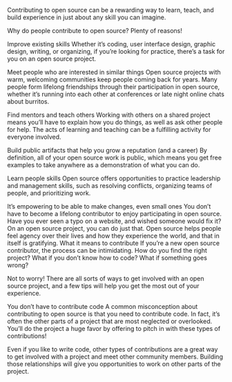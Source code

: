 

Contributing to open source can be a rewarding way to learn, teach, and build experience in just about any skill you can imagine.

Why do people contribute to open source? Plenty of reasons!

Improve existing skills Whether it’s coding, user interface design, graphic design, writing, or organizing, if you’re looking for practice, there’s a task for you on an open source project.

Meet people who are interested in similar things Open source projects with warm, welcoming communities keep people coming back for years. Many people form lifelong friendships through their participation in open source, whether it’s running into each other at conferences or late night online chats about burritos.

Find mentors and teach others Working with others on a shared project means you’ll have to explain how you do things, as well as ask other people for help. The acts of learning and teaching can be a fulfilling activity for everyone involved.

Build public artifacts that help you grow a reputation (and a career) By definition, all of your open source work is public, which means you get free examples to take anywhere as a demonstration of what you can do.

Learn people skills Open source offers opportunities to practice leadership and management skills, such as resolving conflicts, organizing teams of people, and prioritizing work.

It’s empowering to be able to make changes, even small ones You don’t have to become a lifelong contributor to enjoy participating in open source. Have you ever seen a typo on a website, and wished someone would fix it? On an open source project, you can do just that. Open source helps people feel agency over their lives and how they experience the world, and that in itself is gratifying. What it means to contribute If you’re a new open source contributor, the process can be intimidating. How do you find the right project? What if you don’t know how to code? What if something goes wrong?

Not to worry! There are all sorts of ways to get involved with an open source project, and a few tips will help you get the most out of your experience.

You don’t have to contribute code A common misconception about contributing to open source is that you need to contribute code. In fact, it’s often the other parts of a project that are most neglected or overlooked. You’ll do the project a huge favor by offering to pitch in with these types of contributions!

Even if you like to write code, other types of contributions are a great way to get involved with a project and meet other community members. Building those relationships will give you opportunities to work on other parts of the project.
